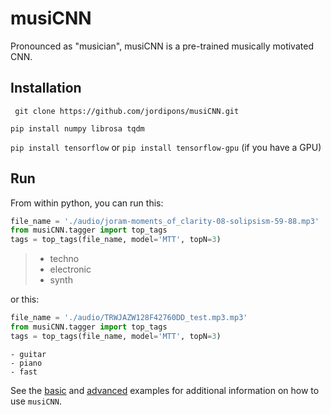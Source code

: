 # musiCNN
Pronounced as "musician", musiCNN is a pre-trained musically motivated CNN.

## Installation
``` git clone https://github.com/jordipons/musiCNN.git```

``` pip install numpy librosa tqdm ```

```pip install tensorflow``` or ```pip install tensorflow-gpu``` (if you have a GPU)

## Run

From within python, you can run this:
~~~~python
file_name = './audio/joram-moments_of_clarity-08-solipsism-59-88.mp3'
from musiCNN.tagger import top_tags
tags = top_tags(file_name, model='MTT', topN=3)
~~~~
>- techno
>- electronic
>- synth

or this:

~~~~python
file_name = './audio/TRWJAZW128F42760DD_test.mp3.mp3'
from musiCNN.tagger import top_tags
tags = top_tags(file_name, model='MTT', topN=3)
~~~~
```
- guitar
- piano
- fast
```

See the [basic](https://github.com/jordipons/musiCNN/blob/master/basic%20example.ipynb) and [advanced](https://github.com/jordipons/musiCNN/blob/master/advanced%20example.ipynb) examples for additional information on how to use `musiCNN`.
